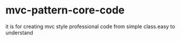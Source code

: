 # mvc-pattern-core-code
it is for creating mvc style professional code from simple class.easy to understand
